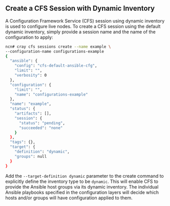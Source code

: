 ## Create a CFS Session with Dynamic Inventory

A Configuration Framework Service \(CFS\) session using dynamic inventory is used to configure live nodes. To create a CFS session using the default dynamic inventory, simply provide a session name and the name of the configuration to apply:

```bash
ncn# cray cfs sessions create --name example \
--configuration-name configurations-example
{
  "ansible": {
    "config": "cfs-default-ansible-cfg",
    "limit": "",
    "verbosity": 0
  },
  "configuration": {
    "limit": "",
    "name": "configurations-example"
  },
  "name": "example",
  "status": {
    "artifacts": [],
    "session": {
      "status": "pending",
      "succeeded": "none"
    }
  },
  "tags": {},
  "target": {
    "definition": "dynamic",
    "groups": null
  }
}
```

Add the `--target-definition dynamic` parameter to the create command to explicitly define the inventory type to be `dynamic`. This will enable CFS to provide the Ansible host groups via its dynamic inventory. The individual Ansible playbooks specified in the configuration layers will decide which hosts and/or groups will have configuration applied to them.




